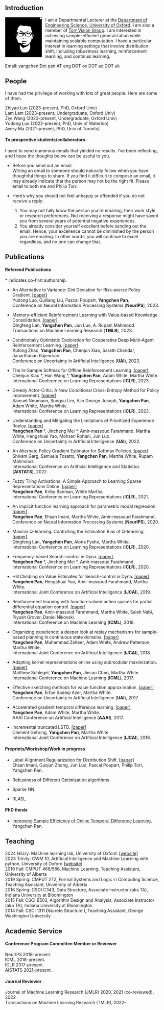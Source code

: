                                          
       
## Introduction

<img align="left" width="120" height="130" style="margin-right: 0.8em" src="images/Yangchen-website.png">

I am a Departmental Lecturer at the [Department of Engineering Science, University of Oxford](https://eng.ox.ac.uk/people/yangchen-pan/). I am also a member of [Torr Vision Group](https://torrvision.com/). I am interested in achieving sample-efficient generalization while maintaining scalable computation. I have a particular interest in learning settings that involve distribution shift, including robustness learning, reinforcement learning, and continual learning.

Email: yangchen Dot pan AT eng DOT ox DOT ac DOT uk

## People

I have had the privilege of working with lots of great people. Here are some of them.  

Zhiyao Luo (2023-present, PhD, Oxford Univ)  
Lam Lam (2023-present, Undergraduate, Oxford Univ)  
Ziyi Wang (2023-present, Undergraduate, Oxford Univ)  
Yudong Luo (2022-present, PhD, Univ of Waterloo)  
Avery Ma (2021-present, PhD, Univ of Toronto)  

#### To prospective students/collaborators. 

I used to send numerous emails that yielded no results. I’ve been reflecting, and I hope the thoughts below can be useful to you.

- Before you send out an email.  
  Writing an email to someone should naturally follow when you have thoughtful things to share. If you find it difficult to compose an email, it may already indicate that the person may not be the right fit. Please email to both me and Philip Torr. 

- Here’s why you should not feel unhappy or offended if you do not receive a reply:  
  1. You may not fully know the person you're emailing, their work style, or research preferences. Not receiving a response might have saved you from several years of potential negative experiences.  
  2. You already consider yourself excellent before sending out the email. Hence, your excellence cannot be diminished by the person you are emailing. In other words, you will continue to excel regardless, and no one can change that.  

## Publications

#### Refereed Publications

   \* indicates co-first authorship.

- An Alternative to Variance: Gini Deviation for Risk-averse Policy Gradient. [[paper]](https://arxiv.org/pdf/2307.08873.pdf)  
  Yudong Luo, Guiliang Liu, Pascal Poupart, **Yangchen Pan**.  
  Conference on Neural Information Processing Systems (**NeurIPS**), 2023.
     
- Memory-efficient Reinforcement Learning with Value-based Knowledge Consolidation. [[paper]](https://arxiv.org/abs/2205.10868)  
  Qingfeng Lan, **Yangchen Pan**, Jun Luo, A. Rupam Mahmood.  
  Transactions on Machine Learning Research (**TMLR**), 2023. 
  
- Conditionally Optimistic Exploration for Cooperative Deep Multi-Agent Reinforcement Learning. [[paper]](https://arxiv.org/abs/2303.09032)  
  Xutong Zhao, **Yangchen Pan**, Chenjun Xiao, Sarath Chandar, Janarthanan Rajendran.   
  Conference on Uncertainty in Artificial Intelligence (**UAI**), 2023. 
   
- The In-Sample Softmax for Offline Reinforcement Learning. [[paper]](https://openreview.net/forum?id=u-RuvyDYqCM)  
  Chenjun Xiao *, Han Wang *, **Yangchen Pan**, Adam White, Martha White.  
  International Conference on Learning Representations (**ICLR**), 2023.
   
- Greedy Actor-Critic: A New Conditional Cross-Entropy Method for Policy Improvement. [[paper]](https://openreview.net/forum?id=eSQh8rG8Oa)   
  Samuel Neumann, Sungsu Lim, Ajin George Joseph, **Yangchen Pan**, Adam White, Martha White.  
  International Conference on Learning Representations (**ICLR**), 2023.
   
- Understanding and Mitigating the Limitations of Prioritized Experience Replay. [[paper]](https://openreview.net/pdf?id=HBlNGvIicg9)  
   **Yangchen Pan** *, Jincheng Mei *, Amir-massoud Farahmand, Martha White, Hengshuai Yao, Mohsen Rohani, Jun Luo.   
  Conference on Uncertainty in Artificial Intelligence (**UAI**), 2022.
   
- An Alternate Policy Gradient Estimator for Softmax Policies. [[paper]](https://arxiv.org/pdf/2112.11622.pdf)  
  Shivam Garg, Samuele Tosatto, **Yangchen Pan**, Martha White, Rupam Mahmood.  
  International Conference on Artificial Intelligence and Statistics (**AISTATS**), 2022.

- Fuzzy Tiling Activations: A Simple Approach to Learning Sparse Representations Online. [[paper]](https://openreview.net/forum?id=zElset1Klrp)  
  **Yangchen Pan**, Kirby Banman, White Martha.  
  International Conference on Learning Representations (**ICLR**), 2021.

- An implicit function learning approach for parametric modal regression. [[paper]](https://arxiv.org/abs/2002.06195)  
  **Yangchen Pan**, Ehsan Imani, Martha White, Amir-massoud Farahmand.  
  Conference on Neural Information Processing Systems (**NeurIPS**), 2020.

- Maxmin Q-learning: Controlling the Estimation Bias of Q-learning. [[paper]](https://openreview.net/forum?id=Bkg0u3Etwr)  
  Qingfeng Lan, **Yangchen Pan**, Alona Fyshe, Martha White.  
  International Conference on Learning Representations (**ICLR**), 2020.

- Frequency-based Search-control in Dyna. [[paper]](https://openreview.net/forum?id=B1gskyStwr)  
  **Yangchen Pan** *, Jincheng Mei *, Amir-massoud Farahmand.  
  International Conference on Learning Representations (**ICLR**), 2020.

- Hill Climbing on Value Estimates for Search-control in Dyna. [[paper]](https://arxiv.org/abs/1906.07791)  
  **Yangchen Pan**, Hengshuai Yao, Amir-massoud Farahmand, Martha White.  
  International Joint Conference on Artificial Intelligence (**IJCAI**), 2019.

- Reinforcement learning with function-valued action spaces for partial differential equation control. [[paper]](https://arxiv.org/abs/1806.06931)  
  **Yangchen Pan**, Amir-massoud Farahmand, Martha White, Saleh Nabi, Piyush Grover, Daniel Nikovski.  
  International Conference on Machine Learning (**ICML**), 2018.

- Organizing experience: a deeper look at replay mechanisms for sample-based planning in continuous state domains. [[paper]](https://arxiv.org/abs/1806.04624)  
  **Yangchen Pan**, Muhammad Zaheer, Adam White, Andrew Patterson, Martha White.  
  International Joint Conference on Artificial Intelligence (**IJCAI**), 2018.

- Adapting kernel representations online using submodular maximization. [[paper]](http://proceedings.mlr.press/v70/schlegel17a.html)  
  Matthew Schlegel, **Yangchen Pan**, Jiecao Chen, Martha White.  
  International Conference on Machine Learning (**ICML**), 2017.

- Effective sketching methods for value function approximation. [[paper]](https://arxiv.org/abs/1708.01298)  
  **Yangchen Pan**, Erfan Sadeqi Azer, Martha White.  
  Conference on Uncertainty in Artificial Intelligence (**UAI**), 2017.

- Accelerated gradient temporal difference learning. [[paper]](https://arxiv.org/abs/1611.09328)  
  **Yangchen Pan**, Adam White, Martha White.  
  AAAI Conference on Artificial Intelligence (**AAAI**), 2017.

- Incremental truncated LSTD. [[paper]](https://arxiv.org/abs/1511.08495)  
  Clement Gehring, **Yangchen Pan**, Martha White.  
  International Joint Conference on Artificial Intelligence (**IJCAI**), 2016.
  
#### Preprints/Workshop/Work in progress

- Label Alignment Regularization for Distribution Shift. [[paper]]()  
  Ehsan Imani, Guojun Zhang, Jun Luo, Pascal Poupart, Philip Torr, Yangchen Pan.  

- Robustness of Different Optimization algorithms.

- Sparse NN.

- RL4SL. 

#### PhD thesis

- [Improving Sample Efficiency of Online Temporal Difference Learning.](https://era.library.ualberta.ca/items/11f33d25-086e-493c-bdae-b0e364fd786a) Yangchen Pan.

## Teaching

2024 Hilary: Machine learning lab, University of Oxford. [[website]]()  
2023 Trinity: CWM 10, Artificial Intelligence and Machine Learning with python, University of Oxford [[website]](https://yannickycpan.github.io/oxford-engs-AIML-cwm/)  
2019 Fall: CMPUT 466/566, Machine Learning, Teaching Assistant, University of Alberta  
2019 Spring: CMPUT 272, Formal Systems and Logic in Computing Science, Teaching Assistant, University of Alberta  
2016 Spring: CSCI C343, Data Structure, Associate Instructor (aka TA), Indiana University at Bloomington  
2015 Fall: CSCI B503, Algorithm Design and Analysis, Associate Instructor (aka TA), Indiana University at Bloomington  
2014 Fall: CSCI 1311 Discrete Structure I, Teaching Assistant, George Washington University

## Academic Service

#### Conference Program Committee Member or Reviewer

NeurIPS 2018-present.  
ICML 2018-present.  
ICLR 2017-present.  
AISTATS 2021-present.  

#### Journal Reviewer

Journal of Machine Learning Research (JMLR) 2020, 2021 (co-reviewed), 2022  
Transactions on Machine Learning Research (TMLR), 2022-
